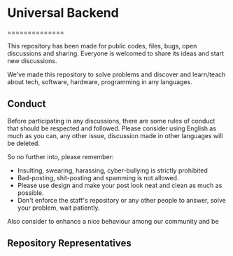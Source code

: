 # Universal Backend
==============

This repository has been made for public codes, files, bugs, open discussions and sharing.
Everyone is welcomed to share its ideas and start new discussions.

We've made this repository to solve problems and discover and learn/teach about tech, software, hardware, programming in any languages.

Conduct
-------

Before participating in any discussions, there are some rules of conduct that should be respected and followed.
Please consider using English as much as you can, any other issue, discussion made in other languages will be deleted.

So no further into, please remember:
- Insulting, swearing, harassing, cyber-bullying is strictly prohibited
- Bad-posting, shit-posting and spamming is not allowed.
- Please use design and make your post look neat and clean as much as possible.
- Don't enforce the staff's repository or any other people to answer, solve your problem, wait patiently.

Also consider to enhance a nice behaviour among our community and be

Repository Representatives
-------
